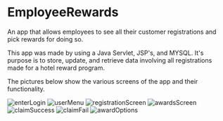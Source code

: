 # EmployeeRewards
An app that allows employees to see all their customer registrations and pick rewards for doing so.

This app was made by using a Java Servlet, JSP's, and MYSQL. It's purpose is to store, update, and retrieve data involving all registrations made for a hotel reward program. 

The pictures below show the various screens of the app and their functionality. 

![enterLogin](https://github.com/omar-cardenas/EmployeeRewards/assets/160799516/6b1c917f-b0ed-4977-8dbd-1c3bcf225d83)
![userMenu](https://github.com/omar-cardenas/EmployeeRewards/assets/160799516/e76073d3-c784-4cfa-8904-4d11ef5d0a13)
![registrationScreen](https://github.com/omar-cardenas/EmployeeRewards/assets/160799516/6b2dc09e-e2e1-42d1-94c5-7cae1e32fb0e)
![awardsScreen](https://github.com/omar-cardenas/EmployeeRewards/assets/160799516/146f91a3-f929-44d5-9009-0e6eaf1e1401)
![claimSuccess](https://github.com/omar-cardenas/EmployeeRewards/assets/160799516/538ac945-1ddb-4c03-8a80-a11e42283049)
![claimFail](https://github.com/omar-cardenas/EmployeeRewards/assets/160799516/947a2b66-4585-4ed6-9dfb-4213a60fe86a)
![awardOptions](https://github.com/omar-cardenas/EmployeeRewards/assets/160799516/ceefd2be-aafb-4931-ac27-e7033a7bc8ea)
